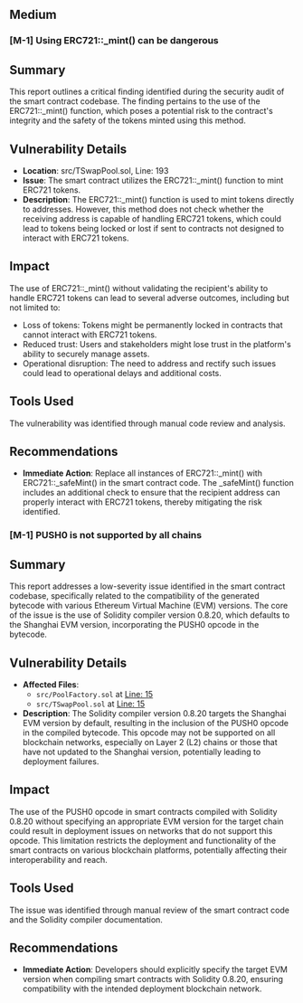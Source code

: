 ## Medium

### [M-1] Using ERC721::\_mint() can be dangerous

## Summary

This report outlines a critical finding identified during the security audit of the smart contract codebase. The finding pertains to the use of the ERC721::\_mint() function, which poses a potential risk to the contract's integrity and the safety of the tokens minted using this method.

## Vulnerability Details

- **Location**: src/TSwapPool.sol, Line: 193
- **Issue**: The smart contract utilizes the ERC721::\_mint() function to mint ERC721 tokens.
- **Description**: The ERC721::\_mint() function is used to mint tokens directly to addresses. However, this method does not check whether the receiving address is capable of handling ERC721 tokens, which could lead to tokens being locked or lost if sent to contracts not designed to interact with ERC721 tokens.

## Impact

The use of ERC721::\_mint() without validating the recipient's ability to handle ERC721 tokens can lead to several adverse outcomes, including but not limited to:

- Loss of tokens: Tokens might be permanently locked in contracts that cannot interact with ERC721 tokens.
- Reduced trust: Users and stakeholders might lose trust in the platform's ability to securely manage assets.
- Operational disruption: The need to address and rectify such issues could lead to operational delays and additional costs.

## Tools Used

The vulnerability was identified through manual code review and analysis.

## Recommendations

- **Immediate Action**: Replace all instances of ERC721::\_mint() with ERC721::\_safeMint() in the smart contract code. The \_safeMint() function includes an additional check to ensure that the recipient address can properly interact with ERC721 tokens, thereby mitigating the risk identified.

### [M-1] PUSH0 is not supported by all chains

## Summary

This report addresses a low-severity issue identified in the smart contract codebase, specifically related to the compatibility of the generated bytecode with various Ethereum Virtual Machine (EVM) versions. The core of the issue is the use of Solidity compiler version 0.8.20, which defaults to the Shanghai EVM version, incorporating the PUSH0 opcode in the bytecode.

## Vulnerability Details

- **Affected Files**:
  - `src/PoolFactory.sol` at [Line: 15](src/PoolFactory.sol#L15)
  - `src/TSwapPool.sol` at [Line: 15](src/TSwapPool.sol#L15)
- **Description**: The Solidity compiler version 0.8.20 targets the Shanghai EVM version by default, resulting in the inclusion of the PUSH0 opcode in the compiled bytecode. This opcode may not be supported on all blockchain networks, especially on Layer 2 (L2) chains or those that have not updated to the Shanghai version, potentially leading to deployment failures.

## Impact

The use of the PUSH0 opcode in smart contracts compiled with Solidity 0.8.20 without specifying an appropriate EVM version for the target chain could result in deployment issues on networks that do not support this opcode. This limitation restricts the deployment and functionality of the smart contracts on various blockchain platforms, potentially affecting their interoperability and reach.

## Tools Used

The issue was identified through manual review of the smart contract code and the Solidity compiler documentation.

## Recommendations

- **Immediate Action**: Developers should explicitly specify the target EVM version when compiling smart contracts with Solidity 0.8.20, ensuring compatibility with the intended deployment blockchain network.
